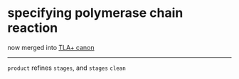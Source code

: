# specifying polymerase chain reaction

now merged into [TLA+ canon](https://github.com/tlaplus/Examples/tree/master/specifications/glowingRaccoon)

---

`product` refines `stages`, and `stages` `clean`


